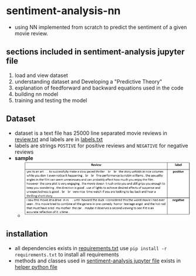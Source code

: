 # sentiment-analysis-nn
- using NN implemented from scratch to predict the sentiment of a given movie review. 
## sections included in sentiment-analysis jupyter file
1. load and view dataset
2. understanding dataset and Developing a "Predictive Theory"
3. explanation of feedforward and backward equations used in the code
4. building nn model
5. training and testing the model

## Dataset
- dataset is a text file has 25000 line separated movie reviews in [review.txt](dataset/reviews.txt) and labels are in [labels.txt](dataset/labels.txt)
- labels are strings `POSTIVE` for positive reviews and `NEGATIVE` for negative reviews
- **sample**
  - ![sample png](data-sample.PNG)
## installation
- all dependencies exists in [requirements.txt](/requirements.txt) use `pip install -r requirements.txt` to install all requirements
- methods and classes used in [sentiment-analysis jupyter file](sentiment-analysis.ipynb) exists in [helper python file](helper.py)
